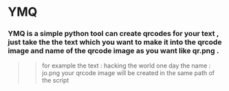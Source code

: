 # YMQ
### YMQ is a simple python tool can create qrcodes for your text , just take the the text which you want to make it into the qrcode image and name of the qrcode image as you want like qr.png .

>> for example
>> the text : hacking the world one day
>> the name : jo.png
>> your qrcode image will be created in the same path of the script


